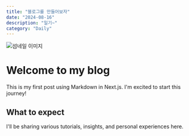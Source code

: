 ```yaml
---
title: "블로그를 만들어보자"
date: "2024-08-16"
description: "일기~"
category: "Daily"
---
```


![섬네일 이미지](/thumbnail/temp.png)

# Welcome to my blog

This is my first post using Markdown in Next.js. I'm excited to start this journey!

## What to expect

I'll be sharing various tutorials, insights, and personal experiences here.
